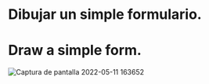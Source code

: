 ﻿# Dibujar un simple formulario.
# Draw a simple form.
![Captura de pantalla 2022-05-11 163652](https://user-images.githubusercontent.com/101652978/167944377-3d844982-e158-42b0-9a93-f7424378ebba.png)
